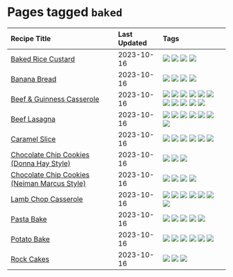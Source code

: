 # Pages tagged `baked`

|Recipe Title|Last Updated|Tags
|:---|:---|:---|
|[Baked Rice Custard](../recipes/bakedricecustard.md)|2023-10-16|[![](https://img.shields.io/badge/tag-baked-f05668)](../tags/baked.md) [![](https://img.shields.io/badge/tag-dairy-4e6ea)](../tags/dairy.md) [![](https://img.shields.io/badge/tag-dessert-1d5152)](../tags/dessert.md) [![](https://img.shields.io/badge/tag-rice-427cd)](../tags/rice.md)|
|[Banana Bread](../recipes/bananabread.md)|2023-10-16|[![](https://img.shields.io/badge/tag-baked-f05668)](../tags/baked.md) [![](https://img.shields.io/badge/tag-dessert-1d5152)](../tags/dessert.md) [![](https://img.shields.io/badge/tag-snack-32613c)](../tags/snack.md) [![](https://img.shields.io/badge/tag-vegan-659a8f)](../tags/vegan.md)|
|[Beef & Guinness Casserole](../recipes/beefandguinnesscasserole.md)|2023-10-16|[![](https://img.shields.io/badge/tag-amazing-f1d19f)](../tags/amazing.md) [![](https://img.shields.io/badge/tag-baked-f05668)](../tags/baked.md) [![](https://img.shields.io/badge/tag-beef-c6d429)](../tags/beef.md) [![](https://img.shields.io/badge/tag-casserole-acbc2f)](../tags/casserole.md) [![](https://img.shields.io/badge/tag-guinness-42963a)](../tags/guinness.md) [![](https://img.shields.io/badge/tag-irish-f47a18)](../tags/irish.md) [![](https://img.shields.io/badge/tag-large_quantity-8f457a)](../tags/large_quantity.md) [![](https://img.shields.io/badge/tag-long_cook_time-9d5b24)](../tags/long_cook_time.md) [![](https://img.shields.io/badge/tag-long_prep_time-94b8ca)](../tags/long_prep_time.md) [![](https://img.shields.io/badge/tag-messy-f6b493)](../tags/messy.md) [![](https://img.shields.io/badge/tag-tricky-8ce73b)](../tags/tricky.md)|
|[Beef Lasagna](../recipes/beeflasagna.md)|2023-10-16|[![](https://img.shields.io/badge/tag-baked-f05668)](../tags/baked.md) [![](https://img.shields.io/badge/tag-beef-c6d429)](../tags/beef.md) [![](https://img.shields.io/badge/tag-dinner-062ab)](../tags/dinner.md) [![](https://img.shields.io/badge/tag-easy-e5c1d4)](../tags/easy.md) [![](https://img.shields.io/badge/tag-italian-10cdd6)](../tags/italian.md) [![](https://img.shields.io/badge/tag-pasta-1754e4)](../tags/pasta.md) [![](https://img.shields.io/badge/tag-stovetop-e2596)](../tags/stovetop.md)|
|[Caramel Slice](../recipes/caramelslice.md)|2023-10-16|[![](https://img.shields.io/badge/tag-amazing-f1d19f)](../tags/amazing.md) [![](https://img.shields.io/badge/tag-baked-f05668)](../tags/baked.md) [![](https://img.shields.io/badge/tag-chocolate-8344b1)](../tags/chocolate.md) [![](https://img.shields.io/badge/tag-dairy-4e6ea)](../tags/dairy.md) [![](https://img.shields.io/badge/tag-dessert-1d5152)](../tags/dessert.md) [![](https://img.shields.io/badge/tag-long_prep_time-94b8ca)](../tags/long_prep_time.md)|
|[Chocolate Chip Cookies (Donna Hay Style)](../recipes/chocolatechipcookiesdonnahay.md)|2023-10-16|[![](https://img.shields.io/badge/tag-baked-f05668)](../tags/baked.md) [![](https://img.shields.io/badge/tag-chocolate-8344b1)](../tags/chocolate.md) [![](https://img.shields.io/badge/tag-dessert-1d5152)](../tags/dessert.md)|
|[Chocolate Chip Cookies (Neiman Marcus Style)](../recipes/chocolatechipcookiesneimanmarcus.md)|2023-10-16|[![](https://img.shields.io/badge/tag-amazing-f1d19f)](../tags/amazing.md) [![](https://img.shields.io/badge/tag-baked-f05668)](../tags/baked.md) [![](https://img.shields.io/badge/tag-chocolate-8344b1)](../tags/chocolate.md) [![](https://img.shields.io/badge/tag-dessert-1d5152)](../tags/dessert.md)|
|[Lamb Chop Casserole](../recipes/lambchopcasserole.md)|2023-10-16|[![](https://img.shields.io/badge/tag-aussie-208450)](../tags/aussie.md) [![](https://img.shields.io/badge/tag-baked-f05668)](../tags/baked.md) [![](https://img.shields.io/badge/tag-battered-4d8aaa)](../tags/battered.md) [![](https://img.shields.io/badge/tag-casserole-acbc2f)](../tags/casserole.md) [![](https://img.shields.io/badge/tag-family-af803c)](../tags/family.md) [![](https://img.shields.io/badge/tag-fried-28ab17)](../tags/fried.md) [![](https://img.shields.io/badge/tag-lamb-eadebe)](../tags/lamb.md)|
|[Pasta Bake](../recipes/pastabake.md)|2023-10-16|[![](https://img.shields.io/badge/tag-baked-f05668)](../tags/baked.md) [![](https://img.shields.io/badge/tag-beef-c6d429)](../tags/beef.md) [![](https://img.shields.io/badge/tag-cheesey-13fda6)](../tags/cheesey.md) [![](https://img.shields.io/badge/tag-pasta-1754e4)](../tags/pasta.md) [![](https://img.shields.io/badge/tag-sides-d5a11)](../tags/sides.md)|
|[Potato Bake](../recipes/potatobake.md)|2023-10-16|[![](https://img.shields.io/badge/tag-baked-f05668)](../tags/baked.md) [![](https://img.shields.io/badge/tag-cheesey-13fda6)](../tags/cheesey.md) [![](https://img.shields.io/badge/tag-dairy-4e6ea)](../tags/dairy.md) [![](https://img.shields.io/badge/tag-potato-3a4f8e)](../tags/potato.md) [![](https://img.shields.io/badge/tag-savoury-91514)](../tags/savoury.md) [![](https://img.shields.io/badge/tag-sides-d5a11)](../tags/sides.md)|
|[Rock Cakes](../recipes/rockcakes.md)|2023-10-16|[![](https://img.shields.io/badge/tag-baked-f05668)](../tags/baked.md) [![](https://img.shields.io/badge/tag-dessert-1d5152)](../tags/dessert.md) [![](https://img.shields.io/badge/tag-family-af803c)](../tags/family.md)|